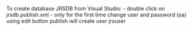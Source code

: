 ﻿To create database JRSDB from Visual Studio:
	- double click on jrsdb.publish.xml
	- only for the first time change user and password (sa) using edit button 
publish will create user jrsuser